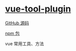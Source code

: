 # [vue-tool-plugin](https://github.com/MrHzq/vue-tool-plugin)

[GitHub 源码](https://github.com/MrHzq/vue-tool-plugin)

[npm 包](https://www.npmjs.com/package/vue-tool-plugin)

vue 常用工具、方法
